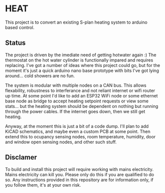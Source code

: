 # HEAT

This project is to convert an existing S-plan heating system to arduino based control.

## Status

The project is driven by the imediate need of getting hotwater again :) The thermostat on the hot water cylinder is functionally impared and requires replacing. I've got a number of ideas where this project could go, but for the moment it's just a quick arduino nano base prototype with bits I've got lying around... cold showers are no fun.

The system is modular with multiple nodes on a CAN bus. This allows flexability, robustness to interferance and not reliant internet or wifi router up time. At some point I'd like to add an ESP32 WiFi node or some ethernet base node as bridge to accept heating setpoint requests or view some stats... but the heating system should be dependent on nothing but running through the power cables. If the internet goes down, then we still get heating.

Anyway, at the moment this is just a bit of a code dump. I'll plan to add KiCAD schematics, and maybe even a custom PCB at some point. Then extend this to ocupancy sensing nodes, room temperature, humidity, door and window open sensing nodes, and other such stuff.

## Disclamer

To build and install this project will require working with mains electricity. Mains electricity can kill you. Please only do this if you are qualified to do so. Any instructions provided in this repository are for information only, if you follow them, it's at your own risk.
